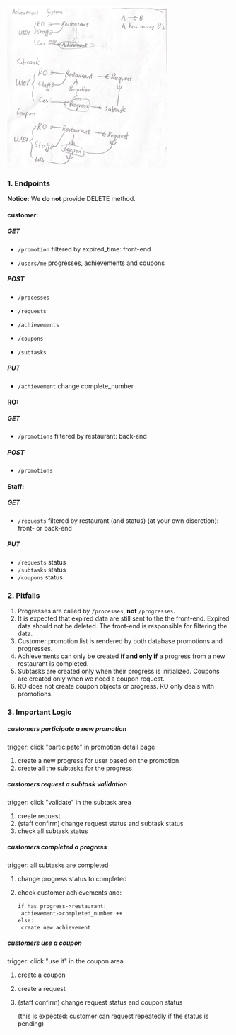 <img src="./structure.png" alt="rough structure" style="zoom:60%;" />

### 1. Endpoints

**Notice:** We **do not** provide DELETE method.

#### customer:

##### GET

* `/promotion` filtered by expired_time: front-end

* `/users/me` progresses, achievements and coupons

##### POST

* `/processes`

* `/requests`
* `/achievements`
* `/coupons`
* `/subtasks`

##### PUT

* `/achievement` change complete_number



#### RO:

##### GET

* `/promotions` filtered by restaurant: back-end

##### POST

* `/promotions`



#### Staff:

##### GET

* `/requests` filtered by restaurant (and status) (at your own discretion): front- or back-end

##### PUT

* `/requests` status
* `/subtasks` status
* `/coupons` status



### 2. Pitfalls

1. Progresses are called by `/processes`, **not** `/progresses`.
2. It is expected that expired data are still sent to the the front-end. Expired data should not be deleted. The front-end is responsible for filtering the data.
3. Customer promotion list is rendered by both database promotions and progresses.
4. Achievements can only be created **if and only if** a progress from a new restaurant is completed.
5. Subtasks are created only when their progress is initialized. Coupons are created only when we need a coupon request.
6. RO does not create coupon objects or progress. RO only deals with promotions.



### 3. Important Logic

##### customers participate a new promotion

trigger: click "participate" in promotion detail page

1. create a new progress for user based on the promotion
2. create all the subtasks for the progress



##### customers request a subtask validation

trigger: click "validate" in the subtask area

1. create request
2. (staff confirm) change request status and subtask status
3. check all subtask status



##### customers completed a progress

trigger: all subtasks are completed

1. change progress status to completed

2. check customer achievements and:

   ```
   if has progress->restaurant:
   	achievement->completed_number ++
   else:
   	create new achievement
   ```



##### customers use a coupon

trigger: click "use it" in the coupon area

1. create a coupon

2. create a request

3. (staff confirm) change request status and coupon status

   (this is expected: customer can request repeatedly if the status is pending)